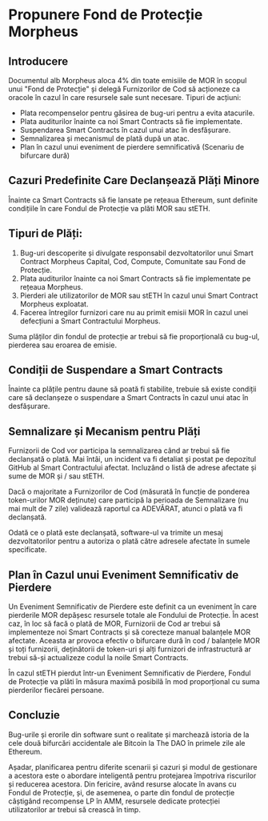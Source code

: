 # Propunere Fond de Protecție Morpheus

## Introducere

Documentul alb Morpheus aloca 4% din toate emisiile de MOR în scopul unui "Fond de Protecție" și delegă Furnizorilor de Cod să acționeze ca oracole în cazul în care resursele sale sunt necesare.
Tipuri de acțiuni:

- Plata recompenselor pentru găsirea de bug-uri pentru a evita atacurile.
- Plata auditurilor înainte ca noi Smart Contracts să fie implementate.
- Suspendarea Smart Contracts în cazul unui atac în desfășurare.
- Semnalizarea și mecanismul de plată după un atac.
- Plan în cazul unui eveniment de pierdere semnificativă (Scenariu de bifurcare dură)

## Cazuri Predefinite Care Declanșează Plăți Minore

Înainte ca Smart Contracts să fie lansate pe rețeaua Ethereum, sunt definite condițiile în care Fondul de Protecție va plăti MOR sau stETH.

## Tipuri de Plăți:

1. Bug-uri descoperite și divulgate responsabil dezvoltatorilor unui Smart Contract Morpheus Capital, Cod, Compute, Comunitate sau Fond de Protecție.
2. Plata auditurilor înainte ca noi Smart Contracts să fie implementate pe rețeaua Morpheus.
3. Pierderi ale utilizatorilor de MOR sau stETH în cazul unui Smart Contract Morpheus exploatat.
4. Facerea întregilor furnizori care nu au primit emisii MOR în cazul unei defecțiuni a Smart Contractului Morpheus.

Suma plăților din fondul de protecție ar trebui să fie proporțională cu bug-ul, pierderea sau eroarea de emisie.

## Condiții de Suspendare a Smart Contracts

Înainte ca plățile pentru daune să poată fi stabilite, trebuie să existe condiții care să declanșeze o suspendare a Smart Contracts în cazul unui atac în desfășurare.

## Semnalizare și Mecanism pentru Plăți

Furnizorii de Cod vor participa la semnalizarea când ar trebui să fie declanșată o plată. Mai întâi, un incident va fi detaliat și postat pe depozitul GitHub al Smart Contractului afectat. Incluzând o listă de adrese afectate și sume de MOR și / sau stETH.

Dacă o majoritate a Furnizorilor de Cod (măsurată în funcție de ponderea token-urilor MOR deținute) care participă la perioada de Semnalizare (nu mai mult de 7 zile) validează raportul ca ADEVĂRAT, atunci o plată va fi declanșată.

Odată ce o plată este declanșată, software-ul va trimite un mesaj dezvoltatorilor pentru a autoriza o plată către adresele afectate în sumele specificate.

## Plan în Cazul unui Eveniment Semnificativ de Pierdere

Un Eveniment Semnificativ de Pierdere este definit ca un eveniment în care pierderile MOR depășesc resursele totale ale Fondului de Protecție. În acest caz, în loc să facă o plată de MOR, Furnizorii de Cod ar trebui să implementeze noi Smart Contracts și să corecteze manual balanțele MOR afectate. Aceasta ar provoca efectiv o bifurcare dură în cod / balanțele MOR și toți furnizorii, deținătorii de token-uri și alți furnizori de infrastructură ar trebui să-și actualizeze codul la noile Smart Contracts.

În cazul stETH pierdut într-un Eveniment Semnificativ de Pierdere, Fondul de Protecție va plăti în măsura maximă posibilă în mod proporțional cu suma pierderilor fiecărei persoane.

## Concluzie

Bug-urile și erorile din software sunt o realitate și marchează istoria de la cele două bifurcări accidentale ale Bitcoin la The DAO în primele zile ale Ethereum.

Așadar, planificarea pentru diferite scenarii și cazuri și modul de gestionare a acestora este o abordare inteligentă pentru protejarea împotriva riscurilor și reducerea acestora. Din fericire, având resurse alocate în avans cu Fondul de Protecție, și, de asemenea, o parte din fondul de protecție câștigând recompense LP în AMM, resursele dedicate protecției utilizatorilor ar trebui să crească în timp.
